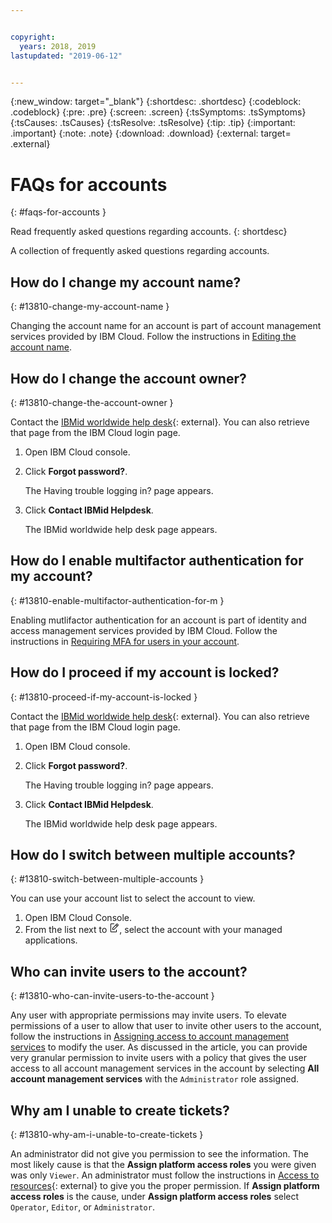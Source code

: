 ```yaml
---


copyright:
  years: 2018, 2019
lastupdated: "2019-06-12"


---
```


{:new_window: target="_blank"} 
{:shortdesc: .shortdesc} 
{:codeblock: .codeblock} 
{:pre: .pre} 
{:screen: .screen} 
{:tsSymptoms: .tsSymptoms} 
{:tsCauses: .tsCauses} 
{:tsResolve: .tsResolve} 
{:tip: .tip} 
{:important: .important} 
{:note: .note} 
{:download: .download} 
{:external: target= .external} 

# FAQs for accounts
{: #faqs-for-accounts } 

Read frequently asked questions regarding accounts.
{: shortdesc} 

A collection of frequently asked questions regarding accounts.

## How do I change my account name?
{: #13810-change-my-account-name } 

Changing the account name for an account is part of account management
services provided by IBM Cloud. Follow the instructions in [Editing the
account
name](/docs/account?topic=account-account_settings#change-acct-name).

## How do I change the account owner?
{: #13810-change-the-account-owner } 

Contact the [IBMid worldwide help
desk](https://www.ibm.com/ibmid/myibm/help/us/helpdesk.html){: external}. You can
also retrieve that page from the IBM Cloud login page.

1.  Open IBM Cloud console.

2.  Click **Forgot password?**.
    
    The Having trouble logging in? page appears.

3.  Click **Contact IBMid Helpdesk**.
    
    The IBMid worldwide help desk page appears.

## How do I enable multifactor authentication for my account?
{: #13810-enable-multifactor-authentication-for-m } 

Enabling mutlifactor authentication for an account is part of identity
and access management services provided by IBM Cloud. Follow the
instructions in [Requiring MFA for users in your
account](/docs/iam?topic=iam-enablemfa#enablemfa).

## How do I proceed if my account is locked?
{: #13810-proceed-if-my-account-is-locked } 

Contact the [IBMid worldwide help
desk](https://www.ibm.com/ibmid/myibm/help/us/helpdesk.html){: external}. You can
also retrieve that page from the IBM Cloud login page.

1.  Open IBM Cloud console.

2.  Click **Forgot password?**.
    
    The Having trouble logging in? page appears.

3.  Click **Contact IBMid Helpdesk**.
    
    The IBMid worldwide help desk page appears.

## How do I switch between multiple accounts?
{: #13810-switch-between-multiple-accounts } 

You can use your account list to select the account to view.

1.  Open IBM Cloud Console.
2.  From the list next to <svg aria-label="pencil with paper"
    alt="pencil with paper" viewBox="0 0 32 32" width="16"
    height="16"><path d="M22 22v6H6V4h10V2H6a2 2 0 0 0-2 2v24a2 2 0 0
    0 2 2h16a2 2 0 0 0 2-2v-6z"/><path d="M29.537 5.76L26.24
    2.463a1.58 1.58 0 0 0-2.236 0L10 16.467V22h5.533L29.537 7.995a1.58
    1.58 0 0 0 0-2.235zM14.704 20H12v-2.704l9.44-9.441 2.705
    2.704zM25.56 9.145l-2.704-2.704 2.267-2.267 2.704
    2.704z"/></svg>, select the account with your managed
    applications.

## Who can invite users to the account?
{: #13810-who-can-invite-users-to-the-account } 

Any user with appropriate permissions may invite users. To elevate
permissions of a user to allow that user to invite other users to the
account, follow the instructions in [Assigning access to account
management
services](/docs/iam?topic=iam-account-services#account-services) to
modify the user. As discussed in the article, you can provide very
granular permission to invite users with a policy that gives the user
access to all account management services in the account by selecting
**All account management services** with the `Administrator` role
assigned.

## Why am I unable to create tickets?
{: #13810-why-am-i-unable-to-create-tickets } 

An administrator did not give you permission to see the information. The
most likely cause is that the **Assign platform access roles** you were
given was only `Viewer`. An administrator must follow the instructions
in [Access to
resources](https://dev.console.test.cloud.ibm.com/docs/iam?topic=iam-iammanidaccser#resourceaccess){: external}
to give you the proper permission. If **Assign platform access roles**
is the cause, under **Assign platform access roles** select `Operator`,
`Editor`, or `Administrator`.
